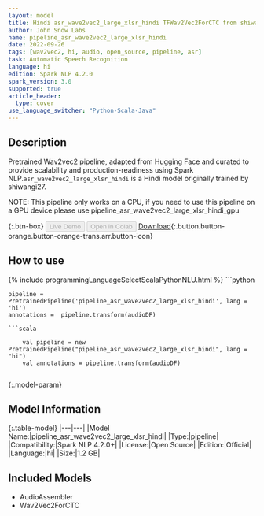 ```yaml
---
layout: model
title: Hindi asr_wave2vec2_large_xlsr_hindi TFWav2Vec2ForCTC from shiwangi27
author: John Snow Labs
name: pipeline_asr_wave2vec2_large_xlsr_hindi
date: 2022-09-26
tags: [wav2vec2, hi, audio, open_source, pipeline, asr]
task: Automatic Speech Recognition
language: hi
edition: Spark NLP 4.2.0
spark_version: 3.0
supported: true
article_header:
  type: cover
use_language_switcher: "Python-Scala-Java"
---
```


## Description

Pretrained Wav2vec2  pipeline, adapted from Hugging Face and curated to provide scalability and production-readiness using Spark NLP.`asr_wave2vec2_large_xlsr_hindi` is a Hindi model originally trained by shiwangi27.

NOTE: This pipeline only works on a CPU, if you need to use this pipeline on a GPU device please use pipeline_asr_wave2vec2_large_xlsr_hindi_gpu

{:.btn-box}
<button class="button button-orange" disabled>Live Demo</button>
<button class="button button-orange" disabled>Open in Colab</button>
[Download](https://s3.amazonaws.com/auxdata.johnsnowlabs.com/public/models/pipeline_asr_wave2vec2_large_xlsr_hindi_hi_4.2.0_3.0_1664214685523.zip){:.button.button-orange.button-orange-trans.arr.button-icon}

## How to use



<div class="tabs-box" markdown="1">
{% include programmingLanguageSelectScalaPythonNLU.html %}
```python

    pipeline = PretrainedPipeline('pipeline_asr_wave2vec2_large_xlsr_hindi', lang = 'hi')
    annotations =  pipeline.transform(audioDF)
    
```
```scala

    val pipeline = new PretrainedPipeline("pipeline_asr_wave2vec2_large_xlsr_hindi", lang = "hi")
    val annotations = pipeline.transform(audioDF)
    
```
</div>

{:.model-param}
## Model Information

{:.table-model}
|---|---|
|Model Name:|pipeline_asr_wave2vec2_large_xlsr_hindi|
|Type:|pipeline|
|Compatibility:|Spark NLP 4.2.0+|
|License:|Open Source|
|Edition:|Official|
|Language:|hi|
|Size:|1.2 GB|

## Included Models

- AudioAssembler
- Wav2Vec2ForCTC